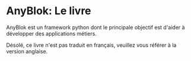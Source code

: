 # AnyBlok: Le livre


AnyBlok est un framework python dont le principale objectif est d'aider
à développer des applications métiers.

Désolé, ce livre n'est pas traduit en français, veuillez vous référer à la
version anglaise.
